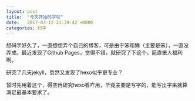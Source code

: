```yaml
---
layout: post
title:  "今天开始码字啦"
date:   2017-03-12 23:39:42 +0800
categories: 码字
---
```


想码字好久了，一直想想弄个自己的博客，可是由于笨和懒（主要是笨），一直没弄成。最近发现了Github Pages，觉得不错，就研究了下这个，简直笨人福利啊。

研究了几天jekyll，忽然又发现了hexo似乎更专业？

暂时先用着这个，得空再研究hexo看咋用，毕竟主要是写字的，能写出字来就算满足最基本要求了。

